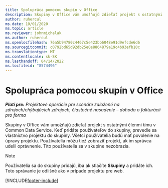 ```yaml
---
title: Spolupráca pomocou skupín v Office
description: Skupiny v Office vám umožňujú zdieľať projekt s ostatnými členmi tímu v rámci Common Data Service.
author: ruhercul
ms.date: 10/01/2020
ms.topic: article
ms.reviewer: johnmichalak
ms.author: ruhercul
ms.openlocfilehash: 76a5b94780c4467c5e423bb6048e91d9efcde6d6
ms.sourcegitcommit: c0792bd65d92db25e0e8864879a19c4b93efb10c
ms.translationtype: MT
ms.contentlocale: sk-SK
ms.lasthandoff: 04/14/2022
ms.locfileid: "8574496"
---
```

# <a name="collaboration-with-office-groups"></a>Spolupráca pomocou skupín v Office

_**Platí pre:** Projektové operácie pre scenáre založené na zdrojoch/chýbajúcich zdrojoch, čiastočné nasadenie – dohoda o fakturácii pro forma_



Skupiny v Office vám umožňujú zdieľať projekt s ostatnými členmi tímu v Common Data Service. Keď pridáte používateľov do skupiny, prevedie sa vlastníctvo projektu do skupiny. Všetci používatelia budú mať povolenie na úpravy projektu. Používatelia môžu tiež zobraziť projekt, ak im správca udelil oprávnenie. Títo používatelia sa v skupine nezobrazia.

> [!NOTE] 
> Používatelia sa do skupiny pridajú, iba ak stlačíte **Skupiny** a pridáte ich. Toto správanie je odlišné ako v prípade projektu pre web. 



[!INCLUDE[footer-include](../includes/footer-banner.md)]